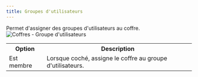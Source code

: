 ```yaml
---
title: Groupes d'utilisateurs
---
```

Permet d'assigner des groupes d'utilisateurs au coffre.  
![Coffres - Groupe d'utilisateurs](https://webdevolutions.azureedge.net/docs/fr/server/ServerOp8070.png) 

<table>
	<tr>
		<th>
Option 
		</th>
		<th>
Description 
		</th>
	</tr>
	<tr>
		<td>
Est membre 
		</td>
		<td>
Lorsque coché, assigne le coffre au groupe d'utilisateurs. 
		</td>
	</tr>
</table>


